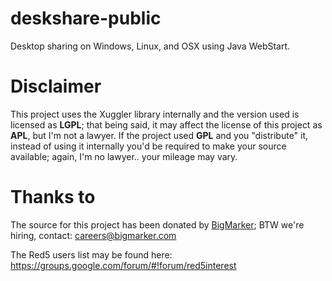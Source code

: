 # deskshare-public
Desktop sharing on Windows, Linux, and OSX using Java WebStart. 

Disclaimer
=====

This project uses the Xuggler library internally and the version used is licensed as **LGPL**; that being said, it may affect the license of this project as **APL**, but I'm not a lawyer. If the project used **GPL** and you "distribute" it, instead of using it internally you'd be required to make your source available; again, I'm no lawyer.. your mileage may vary.

Thanks to
=====

The source for this project has been donated by [BigMarker](https://www.bigmarker.com/); BTW we're hiring, contact: careers@bigmarker.com

The Red5 users list may be found here: https://groups.google.com/forum/#!forum/red5interest
